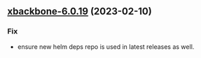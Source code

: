 

## [xbackbone-6.0.19](https://github.com/truecharts/charts/compare/xbackbone-6.0.18...xbackbone-6.0.19) (2023-02-10)

### Fix

- ensure new helm deps repo is used in latest releases as well.
  
  